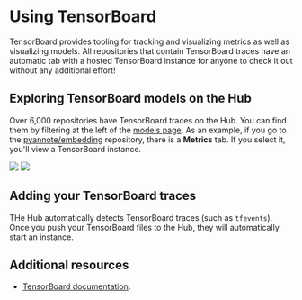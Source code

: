 # Using TensorBoard

TensorBoard provides tooling for tracking and visualizing metrics as well as visualizing models. All repositories that contain TensorBoard traces have an automatic tab with a hosted TensorBoard instance for anyone to check it out without any additional effort!

## Exploring TensorBoard models on the Hub

Over 6,000 repositories have TensorBoard traces on the Hub. You can find them by filtering at the left of the [models page](https://huggingface.co/models?filter=tensorboard). As an example, if you go to the [pyannote/embedding](https://huggingface.co/aubmindlab/bert-base-arabertv02) repository, there is a **Metrics** tab. If you select it, you'll view a TensorBoard instance.

<div class="flex justify-center">
<img class="block dark:hidden" src="https://huggingface.co/datasets/huggingface/documentation-images/resolve/main/hub/libraries-tensorflow.png"/>
<img class="hidden dark:block" src="https://huggingface.co/datasets/huggingface/documentation-images/resolve/main/hub/libraries-tensorflow-dark.png"/>
</div>

## Adding your TensorBoard traces

THe Hub automatically detects TensorBoard traces (such as `tfevents`). Once you push your TensorBoard files to the Hub, they will automatically start an instance.


## Additional resources

* [TensorBoard documentation](https://www.tensorflow.org/tensorboard).